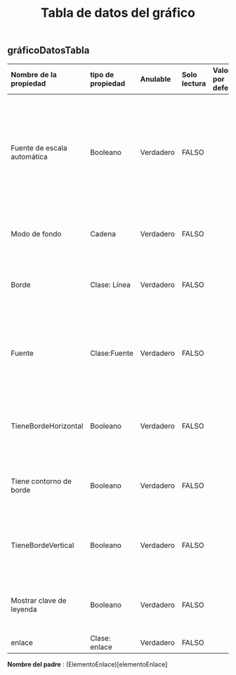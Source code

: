 ﻿---
title: Tabla de datos del gráfico
second_title: Aspose.Cells Cloud Documen
type: docs
url: /es/specification/model/chartdatatable/
description: "Aspose.Cells Especificación del modelo de nube: ChartDataTable. Maneje sin esfuerzo Excel y otros documentos de hoja de cálculo con funciones como abrir, generar, editar, dividir, fusionar, comparar y convertir."
weight: 50
---
## **gráficoDatosTabla**

 

| Nombre de la propiedad| tipo de propiedad| Anulable| Solo lectura| Valor por defecto| Descripción|
|:- |:- |:- |:- |:- |:- |
| Fuente de escala automática| Booleano| Verdadero| FALSO||Verdadero si el texto del objeto cambia el tamaño de fuente cuando cambia el tamaño del objeto. El valor por defecto es verdadero.|
| Modo de fondo| Cadena| Verdadero| FALSO|| Obtiene y establece el modo de visualización del fondo.|
| Borde| Clase: Línea| Verdadero| FALSO|| Devuelve un objeto Border que representa el borde del objeto.|
| Fuente| Clase:Fuente| Verdadero| FALSO|| Obtiene un objeto que representa la configuración de fuente de la tabla de datos del gráfico especificada.|
| TieneBordeHorizontal| Booleano| Verdadero| FALSO|| Verdadero si la tabla de datos del gráfico tiene bordes de celda horizontales|
| Tiene contorno de borde| Booleano| Verdadero| FALSO|| Verdadero si la tabla de datos del gráfico tiene bordes de contorno|
| TieneBordeVertical| Booleano| Verdadero| FALSO|| Verdadero si la tabla de datos del gráfico tiene bordes de celda verticales|
| Mostrar clave de leyenda| Booleano| Verdadero| FALSO|| Verdadero si la clave de leyenda de la etiqueta de datos está visible.|
| enlace| Clase: enlace| Verdadero| FALSO|||

**Nombre del padre** : (ElementoEnlace)[elementoEnlace]